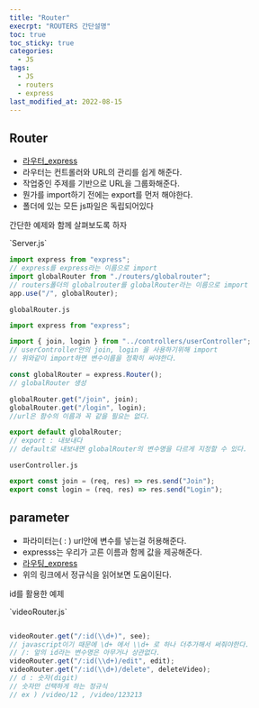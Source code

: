 ```yaml
---
title: "Router"
execrpt: "ROUTERS 간단설명"
toc: true
toc_sticky: true
categories:
  - JS
tags:
  - JS
  - routers
  - express
last_modified_at: 2022-08-15
---
```


## Router

- [라우터_express](https://expressjs.com/ko/starter/basic-routing.html)
- 라우터는 컨트롤러와 URL의 관리를 쉽게 해준다.
- 작업중인 주제를 기반으로 URL을 그룹화해준다. 
- 뭔가를 import하기 전에는 export를 먼저 해야한다.
- 폴더에 있는 모든 js파일은 독립되어있다

간단한 예제와 함께 살펴보도록 하자  
<div class="notice--primary" markdown="1">
`Server.js`  

```js
import express from "express";
// express를 express라는 이름으로 import
import globalRouter from "./routers/globalrouter";
// routers폴더의 globalrouter를 globalRouter라는 이름으로 import
app.use("/", globalRouter);
```

`globalRouter.js`

```js
import express from "express";

import { join, login } from "../controllers/userController";
// userController안의 join, login 을 사용하기위해 import
// 위와같이 import하면 변수이름을 정확히 써야한다.

const globalRouter = express.Router();
// globalRouter 생성

globalRouter.get("/join", join);
globalRouter.get("/login", login);
//url은 함수의 이름과 꼭 같을 필요는 없다.

export default globalRouter;
// export : 내보내다
// default로 내보내면 globalRouter의 변수명을 다르게 지정할 수 있다.
```

`userController.js`

```js
export const join = (req, res) => res.send("Join");
export const login = (req, res) => res.send("Login");
```
</div>
 
 ## parameter

 - 파라미터는( : ) url안에 변수를 넣는걸 허용해준다.
 - expresss는 우리가 고른 이름과 함께 값을 제공해준다.
 - [라우팅_express](https://expressjs.com/ko/guide/routing.html)
 - 위의 링크에서 정규식을 읽어보면 도움이된다.

id를 활용한 예제  
<div class="notice--primary" markdown="1">
`videoRouter.js`

```js

videoRouter.get("/:id(\\d+)", see);
// javascript이기 때문에 \d+ 에서 \\d+ 로 하나 더추가해서 써줘야한다.
// /: 앞의 id라는 변수명은 아무거나 상관없다.
videoRouter.get("/:id(\\d+)/edit", edit);
videoRouter.get("/:id(\\d+)/delete", deleteVideo);
// d : 숫자(digit)
// 숫자만 선택하게 하는 정규식
// ex ) /video/12 , /video/123213
```

</div>

